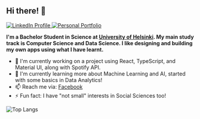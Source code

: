 ## Hi there! 👋

<div id='badges'>
  <a href='https://www.linkedin.com/in/triluu03/'>
    <img src='https://img.shields.io/badge/LinkedIn-blue' alt='LinkedIn Profile' />
  </a>
  <a href='https://triluu03.github.io/personal-portfolio'>
    <img src='https://img.shields.io/badge/Portfolio-brightgreen' alt='Personal Portfolio' />
  </a>
</div>

**I'm a Bachelor Student in Science at [University of Helsinki](https://www.helsinki.fi/en). My main study track is Computer Science and Data Science. I like designing and building my own apps using what I have learnt.**
- 😤 I'm currently working on a project using React, TypeScript, and Material UI, along with Spotify API.
- 📖 I'm currently learning more about Machine Learning and AI, started with some basics in Data Analytics!
- 📫 Reach me via: [Facebook](https://www.facebook.com/ductri.03)
- ⚡ Fun fact: I have "not small" interests in Social Sciences too!

![Top Langs](https://github-readme-stats.vercel.app/api/top-langs/?username=triluu03)


<!--
**triluu03/triluu03** is a ✨ _special_ ✨ repository because its `README.md` (this file) appears on your GitHub profile.

Here are some ideas to get you started:

- 🔭 I’m currently working on ...
- 🌱 I’m currently learning ...
- 👯 I’m looking to collaborate on ...
- 🤔 I’m looking for help with ...
- 💬 Ask me about ...
- 📫 How to reach me: ...
- 😄 Pronouns: ...
- ⚡ Fun fact: ...
-->
